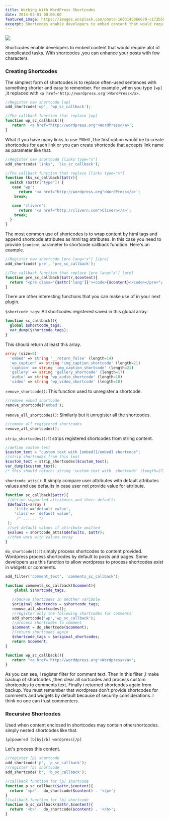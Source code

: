 ```yaml
---
title: Working With WordPress Shortcodes
date: 2014-03-01 00:00:00
featured_image: https://images.unsplash.com/photo-1603145066679-c172b5914220?q=90&fm=jpg&w=1000&fit=max
excerpt: Shortcodes enable developers to embed content that would require alot of complicated tasks. With shortcodes ,you can enhance your posts with few characters.
---
```


![](https://images.unsplash.com/photo-1603145066679-c172b5914220?q=90&fm=jpg&w=1000&fit=max)

Shortcodes enable developers to embed content that would require alot of complicated tasks. With shortcodes ,you can enhance your posts with few characters.

### Creating Shortcodes

The simplest form of shortcodes is to replace often-used sentences with something shorter and easy to remember. For example ,when you type `[wp]` ,it replaced with `<a href='http://wordpress.org'>WordPress</a>`.

```php
//Register new shortcode [wp]
add_shortcode('wp', 'wp_sc_callback');

//The callback function that replace [wp]
function wp_sc_callback(){
   return '<a href="http://wordpress.org">WordPress</a>';
}
```

What if you have many links to use ?Well ,The first option would be to create shortcodes for each link or you can create shortcode that accepts link name as parameter like that.

```php
//Register new shortcode [links type="x"]
add_shortcode('links', 'lks_sc_callback');

//The callback function that replace [links type="x"]
function lks_sc_callback($attr){
  switch ($attr['type']) {
   case 'wp':
      return '<a href="http://wordpress.org">WordPress</a>';
    break;

   case 'clivern':
      return '<a href="http://clivern.com">Clivern</a>';
    break;
  }
}
```

The most common use of shortcodes is to wrap content by html tags and append shortcode attributes as html tag attributes. In this case you need to provide `$content` parameter to shortcode callback function. Here's an example.

```php
//Register new shortcode [pre lang="x"] [/pre]
add_shortcode('pre', 'pre_sc_callback');

//The callback function that replace [pre lang="x"] [pre]
function pre_sc_callback($attr,$content){
  return "<pre class='{$attr['lang']}'><code>{$content}</code></pre>";
}
```

There are other interesting functions that you can make use of in your next plugin.

`$shortcode_tags`: All shortcodes registered saved in this global array.

```php
function sc_callback(){
  global $shortcode_tags;
  var_dump($shortcode_tags);
}
```

This should return at least this array.

```php
array (size=6)
  'embed' => string '__return_false' (length=14)
  'wp_caption' => string 'img_caption_shortcode' (length=21)
  'caption' => string 'img_caption_shortcode' (length=21)
  'gallery' => string 'gallery_shortcode' (length=17)
  'audio' => string 'wp_audio_shortcode' (length=18)
  'video' => string 'wp_video_shortcode' (length=18)
```

`remove_shortcode()`: This function used to unregister a shortcode.

```php
//remove embed shortcode
remove_shortcode('embed');
```

`remove_all_shortcodes()`: Similarly but it unregister all the shortcodes.

```php
//remove all registered shortcodes
remove_all_shortcodes();
```

`strip_shortcodes()`: It strips registered shortcodes from string content.

```php
//define custom text
$custom_text = "custom text with [embed][/embed] shortcode";
//strip shortcodes from this text
$custom_text = strip_shortcodes($custom_text);
var_dump($custom_text);
/* this should return: string 'custom text with  shortcode' (length=27)*/
```

`shortcode_atts()`: It simply compare user attributes with default attributes values and use defaults in case user not provide value for attribute.

```php
function sc_callback($attr){
 //define supported attributes and their defaults
 $defaults=array (
    'title'=>'default value',
    'class'=> 'default value',
     /* ...... */
 );
 //set default values if attribute omitted
 $values = shortcode_atts($defaults, $attr);
 //then work with values array
}
```

`do_shortcode()`: It simply process shortcodes to content provided. Wordpress process shortcodes by default to posts and pages. Some developers use this function to allow wordpress to process shortcodes exist in widgets or comments.

```php
add_filter('comment_text', 'comments_sc_callback');

function comments_sc_callback($comment){
    global $shortcode_tags;

   //backup shortcodes in another variable
   $original_shortcodes = $shortcode_tags;
   remove_all_shortcodes();
   //register only the following shortcodes for comments
   add_shortcode('wp','wp_sc_callback');
   //process shortcodes to comment
   $comment = do_shortcode($comment);
   //return shortcodes again
   $shortcode_tags = $original_shortcodes;
   return $comment;
}

function wp_sc_callback(){
   return "<a href='http://worddpress.org'>Wordpress</a>";
}
```

As you can see, I register filter for comment text. Then in this filter ,I make backup of shortcodes ,then clear all sortcodes and process custom shortcodes to comments text. Finally i returned shortcodes again from backup. You must remember that wordpress don't provide shortcodes for comments and widgets by default because of security considerations. I think no one can trust commenters.

### Recursive Shortcodes

Used when content enclosed in shortcodes may contain othershortcodes. simply nested shortcodes like that.

```html
[p]powered [b]by[/b] wordpress[/p]
```

Let's process this content.

```php
//register [p] shortcode
add_shortcode('p', 'p_sc_callback');
//register [b] shortcode
add_shortcode('b', 'b_sc_callback');

//callback function for [p] shortcode
function p_sc_callback($attr,$content){
  return '<p>'.  do_shortcode($content) . '</p>';
}
//callback function for [b] shortcode
function b_sc_callback($attr,$content){
  return '<b>'.  do_shortcode($content) . '</b>';
}
```